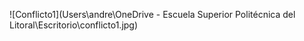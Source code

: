 ![Conflicto1](Users\andre\OneDrive - Escuela Superior Politécnica del Litoral\Escritorio\conflicto1.jpg)


